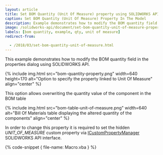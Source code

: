 ```yaml
---
layout: article
title: Set BOM Quantity (Unit Of Measure) property using SOLIDWORKS API
caption: Set BOM Quantity (Unit Of Measure) Property In The Model
description: Example demonstrates how to modify the BOM quantity field in the properties dialog
image: /solidworks-api/document/set-bom-quantity-unit-of-measure-property/bom-quantity-property.png
labels: [bom quantity, example, qty, unit of measure]
redirect-from:

  - /2018/03/set-bom-quantity-unit-of-measure.html
---
```

This example demonstrates how to modify the BOM quantity field in the properties dialog using SOLIDWORKS API.

{% include img.html src="bom-quantity-property.png" width=640 height=170 alt="Option to specify the property linked to Unit Of Measure" align="center" %}

This option allows overwriting the quantity value of the component in the BOM table

{% include img.html src="bom-table-unit-of-measure.png" width=640 alt="Bill Of Materials table displaying the altered quantity of the components" align="center" %}

In order to change this property it is required to set the hidden *UNIT_OF_MEASURE* custom property via [ICustomPropertyManager](http://help.solidworks.com/2018/english/api/sldworksapi/solidworks.interop.sldworks~solidworks.interop.sldworks.icustompropertymanager.html) SOLIDWORKS API interface.

{% code-snippet { file-name: Macro.vba } %}
